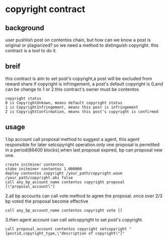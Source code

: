 # copyright contract
## background
  user pushlish post on contentos chain, but how can we know a post is original or plagiarized? so we need a method to 
  distinguish copyright. this contract is a tool to do it.
## breif
  this contract is aim to set post's copyright,a post will be excluded from reward share if copyright is infringement, a post's default copyright is 0,and can be change to 1 or 2.this contract's owner must be contentos
  ```
  copyright status
  0 is CopyrightUnkown, means default copyright status
  1 is CopyrightInfringement, means this post is infringement
  2 is CopyrightConfirmation, means this post's copyright is confirmed
  ```
## usage
  1.bp account call proposal method to suggest a agent, this agent responsible for later setcopyright operation.only one proposal is permitted in a period(86400 blocks),when last proposal expired, bp can proposal new one.
  ```
  create initminer contentos
  stake initminer contentos 1.000000
  deploy contentos copyright /your_path/copyright.wasm /your_path/copyright.abi false
  call any_bp_account_name contentos copyright proposal [\"proposal_account\"]
  ```
  
  2.all bp accounts can call vote method to agree the proposal. once over 2/3 bp voted the proposal become effective
  ```
  call any_bp_account_name contentos copyright vote []
  ```
  
  3.then agent account can call setcopyright to set post's copyright.
  ```
  call proposal_account contentos copyright setcopyright "[postid,copyright_type,\"description of copyright\"]"
  ```

